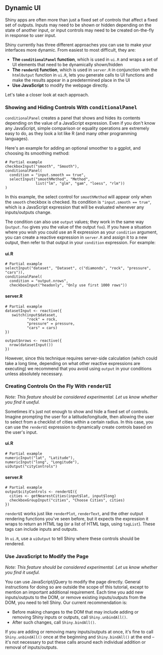 ## Dynamic UI

Shiny apps are often more than just a fixed set of controls that affect a fixed set of outputs. Inputs may need to be shown or hidden depending on the state of another input, or input controls may need to be created on-the-fly in response to user input.

Shiny currently has three different approaches you can use to make your interfaces more dynamic. From easiest to most difficult, they are:

* **The `conditionalPanel` function**, which is used in `ui.R` and wraps a set of UI elements that need to be dynamically shown/hidden
* **The `renderUI` function**, which is used in `server.R` in conjunction with the `htmlOutput` function in `ui.R`, lets you generate calls to UI functions and make the results appear in a predetermined place in the UI
* **Use JavaScript** to modify the webpage directly.

Let's take a closer look at each approach.

### Showing and Hiding Controls With <tt>conditionalPanel</tt>

`conditionalPanel` creates a panel that shows and hides its contents depending on the value of a JavaScript expression. Even if you don't know any JavaScript, simple comparison or equality operations are extremely easy to do, as they look a lot like R (and many other programming languages).

Here's an example for adding an optional smoother to a ggplot, and choosing its smoothing method:

<pre><code class="r"># Partial example
checkboxInput("smooth", "Smooth"),
conditionalPanel(
  condition = "input.smooth == true",
  selectInput("smoothMethod", "Method",
              list("lm", "glm", "gam", "loess", "rlm"))
)</code></pre>

In this example, the select control for `smoothMethod` will appear only when the `smooth` checkbox is checked. Its condition is `"input.smooth == true"`, which is a JavaScript expression that will be evaluated whenever any inputs/outputs change.

The condition can also use `output` values; they work in the same way (`output.foo` gives you the value of the output `foo`). If you have a situation where you wish you could use an R expression as your `condition` argument, you can create a reactive expression in `server.R` and assign it to a new output, then refer to that output in your `condition` expression. For example:

#### ui.R

<pre><code class="r"># Partial example
selectInput("dataset", "Dataset", c("diamonds", "rock", "pressure", "cars")),
conditionalPanel(
  condition = "output.nrows",
  checkboxInput("headonly", "Only use first 1000 rows"))</code></pre>

#### server.R

<pre><code class="r"># Partial example
datasetInput &lt;- reactive({
   switch(input$dataset,
          "rock" = rock,
          "pressure" = pressure,
          "cars" = cars)
})

output$nrows &lt;- reactive({
  nrow(datasetInput())
})</code></pre>

However, since this technique requires server-side calculation (which could take a long time, depending on what other reactive expressions are executing) we recommend that you avoid using `output` in your conditions unless absolutely necessary.

### Creating Controls On the Fly With <tt>renderUI</tt>

*Note: This feature should be considered experimental. Let us know whether you find it useful.*

Sometimes it's just not enough to show and hide a fixed set of controls. Imagine prompting the user for a latitude/longitude, then allowing the user to select from a checklist of cities within a certain radius. In this case, you can use the `renderUI` expression to dynamically create controls based on the user's input.

#### ui.R

<pre><code class="r"># Partial example
numericInput("lat", "Latitude"),
numericInput("long", "Longitude"),
uiOutput("cityControls")</code></pre>

#### server.R

<pre><code class="r"># Partial example
output$cityControls &lt;- renderUI({
  cities &lt;- getNearestCities(input$lat, input$long)
  checkboxGroupInput("cities", "Choose Cities", cities)
})</code></pre>

`renderUI` works just like `renderPlot`, `renderText`, and the other output rendering functions you've seen before, but it expects the expression it wraps to return an HTML tag (or a list of HTML tags, using `tagList`). These tags can include inputs and outputs.

In `ui.R`, use a `uiOutput` to tell Shiny where these controls should be rendered.

### Use JavaScript to Modify the Page

*Note: This feature should be considered experimental. Let us know whether you find it useful.*

You can use JavaScript/jQuery to modify the page directly. General instructions for doing so are outside the scope of this tutorial, except to mention an important additional requirement. Each time you add new inputs/outputs to the DOM, or remove existing inputs/outputs from the DOM, you need to tell Shiny. Our current recommendation is:

* Before making changes to the DOM that may include adding or removing Shiny inputs or outputs, call `Shiny.unbindAll()`.
* After such changes, call `Shiny.bindAll()`.

If you are adding or removing many inputs/outputs at once, it's fine to call `Shiny.unbindAll()` once at the beginning and `Shiny.bindAll()` at the end&nbsp;&ndash; it's not necessary to put these calls around each individual addition or removal of inputs/outputs.